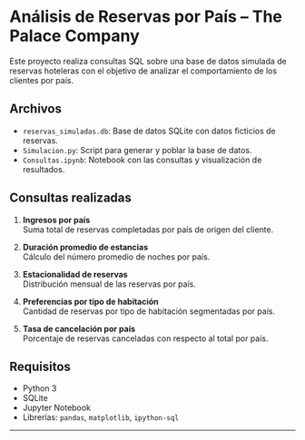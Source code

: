 # Análisis de Reservas por País – The Palace Company

Este proyecto realiza consultas SQL sobre una base de datos simulada de reservas hoteleras con el objetivo de analizar el comportamiento de los clientes por país.

## Archivos

- `reservas_simuladas.db`: Base de datos SQLite con datos ficticios de reservas.
- `Simulacion.py`: Script para generar y poblar la base de datos.
- `Consultas.ipynb`: Notebook con las consultas y visualización de resultados.

## Consultas realizadas

1. **Ingresos por país**  
   Suma total de reservas completadas por país de origen del cliente.

2. **Duración promedio de estancias**  
   Cálculo del número promedio de noches por país.

3. **Estacionalidad de reservas**  
   Distribución mensual de las reservas por país.

4. **Preferencias por tipo de habitación**  
   Cantidad de reservas por tipo de habitación segmentadas por país.

5. **Tasa de cancelación por país**  
   Porcentaje de reservas canceladas con respecto al total por país.

## Requisitos

- Python 3
- SQLite
- Jupyter Notebook
- Librerías: `pandas`, `matplotlib`, `ipython-sql`

---

